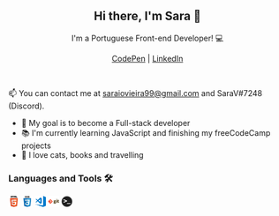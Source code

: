 <p align="center"> 
  <h2 align="center">Hi there, I'm Sara 👋</h2>
  <p align="center">I'm a Portuguese Front-end Developer! 💻</p>
</p>

<p align="center">
  <a href="https://codepen.io/saraiovieira">CodePen</a> | 
  <a href="https://www.linkedin.com/in/sara-io-vieira/">LinkedIn</a>
</p>

<br />

📫 You can contact me at saraiovieira99@gmail.com and SaraV#7248 (Discord).

- 🎯 My goal is to become a Full-stack developer 
- 📚 I'm currently learning JavaScript and finishing my freeCodeCamp projects 
- 🥰 I love cats, books and travelling

### Languages and Tools 🛠

<code><img height="20" src="https://raw.githubusercontent.com/github/explore/80688e429a7d4ef2fca1e82350fe8e3517d3494d/topics/html/html.png"></code> 
<code><img height="20" src="https://raw.githubusercontent.com/github/explore/80688e429a7d4ef2fca1e82350fe8e3517d3494d/topics/css/css.png"></code>
<code><img height="20" src="https://raw.githubusercontent.com/github/explore/80688e429a7d4ef2fca1e82350fe8e3517d3494d/topics/visual-studio-code/visual-studio-code.png"></code>
<code><img height="20" src="https://raw.githubusercontent.com/github/explore/80688e429a7d4ef2fca1e82350fe8e3517d3494d/topics/git/git.png"></code>
<code><img height="20" src="https://raw.githubusercontent.com/github/explore/80688e429a7d4ef2fca1e82350fe8e3517d3494d/topics/terminal/terminal.png"></code>


